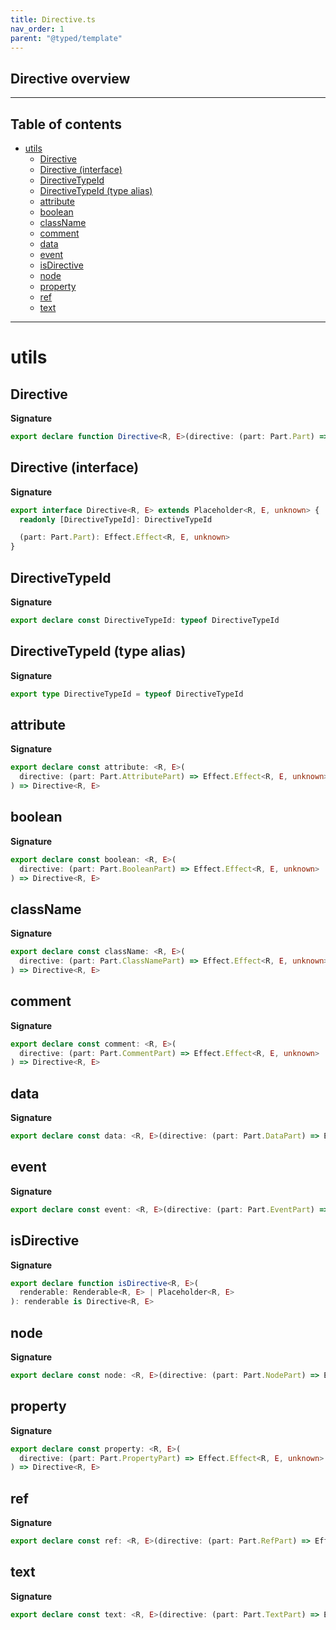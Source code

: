 ```yaml
---
title: Directive.ts
nav_order: 1
parent: "@typed/template"
---
```


## Directive overview

---

<h2 class="text-delta">Table of contents</h2>

- [utils](#utils)
  - [Directive](#directive)
  - [Directive (interface)](#directive-interface)
  - [DirectiveTypeId](#directivetypeid)
  - [DirectiveTypeId (type alias)](#directivetypeid-type-alias)
  - [attribute](#attribute)
  - [boolean](#boolean)
  - [className](#classname)
  - [comment](#comment)
  - [data](#data)
  - [event](#event)
  - [isDirective](#isdirective)
  - [node](#node)
  - [property](#property)
  - [ref](#ref)
  - [text](#text)

---

# utils

## Directive

**Signature**

```ts
export declare function Directive<R, E>(directive: (part: Part.Part) => Effect.Effect<R, E, unknown>): Directive<R, E>
```

## Directive (interface)

**Signature**

```ts
export interface Directive<R, E> extends Placeholder<R, E, unknown> {
  readonly [DirectiveTypeId]: DirectiveTypeId

  (part: Part.Part): Effect.Effect<R, E, unknown>
}
```

## DirectiveTypeId

**Signature**

```ts
export declare const DirectiveTypeId: typeof DirectiveTypeId
```

## DirectiveTypeId (type alias)

**Signature**

```ts
export type DirectiveTypeId = typeof DirectiveTypeId
```

## attribute

**Signature**

```ts
export declare const attribute: <R, E>(
  directive: (part: Part.AttributePart) => Effect.Effect<R, E, unknown>
) => Directive<R, E>
```

## boolean

**Signature**

```ts
export declare const boolean: <R, E>(
  directive: (part: Part.BooleanPart) => Effect.Effect<R, E, unknown>
) => Directive<R, E>
```

## className

**Signature**

```ts
export declare const className: <R, E>(
  directive: (part: Part.ClassNamePart) => Effect.Effect<R, E, unknown>
) => Directive<R, E>
```

## comment

**Signature**

```ts
export declare const comment: <R, E>(
  directive: (part: Part.CommentPart) => Effect.Effect<R, E, unknown>
) => Directive<R, E>
```

## data

**Signature**

```ts
export declare const data: <R, E>(directive: (part: Part.DataPart) => Effect.Effect<R, E, unknown>) => Directive<R, E>
```

## event

**Signature**

```ts
export declare const event: <R, E>(directive: (part: Part.EventPart) => Effect.Effect<R, E, unknown>) => Directive<R, E>
```

## isDirective

**Signature**

```ts
export declare function isDirective<R, E>(
  renderable: Renderable<R, E> | Placeholder<R, E>
): renderable is Directive<R, E>
```

## node

**Signature**

```ts
export declare const node: <R, E>(directive: (part: Part.NodePart) => Effect.Effect<R, E, unknown>) => Directive<R, E>
```

## property

**Signature**

```ts
export declare const property: <R, E>(
  directive: (part: Part.PropertyPart) => Effect.Effect<R, E, unknown>
) => Directive<R, E>
```

## ref

**Signature**

```ts
export declare const ref: <R, E>(directive: (part: Part.RefPart) => Effect.Effect<R, E, unknown>) => Directive<R, E>
```

## text

**Signature**

```ts
export declare const text: <R, E>(directive: (part: Part.TextPart) => Effect.Effect<R, E, unknown>) => Directive<R, E>
```
